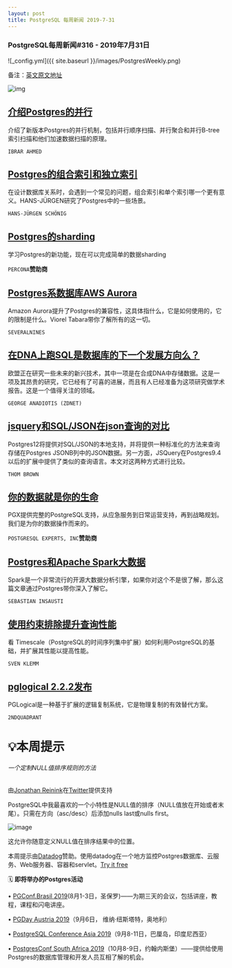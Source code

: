 ```yaml
---
layout: post
title: PostgreSQL 每周新闻 2019-7-31
---
```


### PostgreSQL每周新闻#316 - 2019年7月31日

![_config.yml]({{ site.baseurl }}/images/PostgresWeekly.png)

备注：[英文原文地址](https://postgresweekly.com/issues/316)

![img](https://res.cloudinary.com/cpress/image/upload/w_1280,e_sharpen:60/avzmg0sjxhowqtx5i0em.jpg)

## [介绍Postgres的并行](https://www.percona.com/blog/2019/07/30/parallelism-in-postgresql/)

介绍了新版本Postgres的并行机制，包括并行顺序扫描、并行聚合和并行B-tree索引扫描和他们加速数据扫描的原理。

`IBRAR AHMED`

## [Postgres的组合索引和独立索引](https://www.cybertec-postgresql.com/en/combined-indexes-vs-separate-indexes-in-postgresql/)

在设计数据库关系时，会遇到一个常见的问题，组合索引和单个索引哪一个更有意义。HANS-JÜRGEN研究了Postgres中的一些场景。

`HANS-JÜRGEN SCHÖNIG`

## [Postgres的sharding](https://www.percona.com/blog/2019/05/24/an-overview-of-sharding-in-postgresql-and-how-it-relates-to-mongodbs/?utm_source=cooperpress&utm_medium=advertisement&utm_campaign=GLQ319COOPERPRESSDG&utm_term=postgresql&utm_content=postgresql-weekly)

学习Postgres的新功能，现在可以完成简单的数据sharding

`PERCONA`**赞助商**

## [Postgres系数据库AWS Aurora](https://www.percona.com/blog/2019/07/16/brin-index-for-postgresql-dont-forget-the-benefits/)

Amazon Aurora提升了Postgres的兼容性，这具体指什么，它是如何使用的，它的限制是什么。Viorel Tabara带你了解所有的这一切。

`SEVERALNINES`



## [在DNA上跑SQL是数据库的下一个发展方向么？](https://www.zdnet.com/article/forget-silicon-sql-on-dna-is-the-next-frontier-for-databases/)

欧盟正在研究一些未来的新兴技术，其中一项是在合成DNA中存储数据。这是一项及其昂贵的研究，它已经有了可喜的进展，而且有人已经准备为这项研究做学术报告。这是一个值得关注的领域。

`GEORGE ANADIOTIS (ZDNET)`



## [jsquery和SQL/JSON在json查询的对比](https://thombrown.blogspot.com/2019/07/jsquery-vs-sqljson.html)

Postgres12将提供对SQL/JSON的本地支持，并将提供一种标准化的方法来查询存储在Postgres JSONB列中的JSON数据。另一方面，JSQuery在Postgres9.4以后的扩展中提供了类似的查询语言。本文对这两种方式进行比较。

`THOM BROWN`



## [你的数据就是你的生命](https://pgexperts.com)

PGX提供完整的PostgreSQL支持，从应急服务到日常运营支持，再到战略规划。我们是为你的数据操作而来的。

`POSTGRESQL EXPERTS, INC`**赞助商**



## [Postgres和Apache Spark大数据](https://severalnines.com/blog/big-data-postgresql-and-apache-spark)

Spark是一个非常流行的开源大数据分析引擎，如果你对这个不是很了解，那么这篇文章通过Postgres带你深入了解它。

`SEBASTIAN INSAUSTI`



## [使用约束排除提升查询性能](https://www.timescale.com/blog/implementing-constraint-exclusion-for-faster-query-performance/)

看 Timescale（PostgreSQL的时间序列集中扩展）如何利用PostgreSQL的基础，并扩展其性能以提高性能。

`SVEN KLEMM`



## [pglogical 2.2.2发布](https://www.postgresql.org/about/news/1956/)

PGLogical是一种基于扩展的逻辑复制系统，它是物理复制的有效替代方案。

`2NDQUADRANT`



# 💡本周提示

###### 一个定制NULL值排序规则的方法

由[Jonathan Reinink](https://postgresweekly.com/link/67572/web)在[Twitter](https://postgresweekly.com/link/67573/web)提供支持



PostgreSQL中我最喜欢的一个小特性是NULL值的排序（NULL值放在开始或者末尾）。只需在方向（asc/desc）后添加nulls last或nulls first。

![image](https://res.cloudinary.com/cpress/image/upload/w_1280,e_sharpen:60/v1564400143/bp6nlnrmv40c2h4uke4c.png)

这允许你随意定义NULL值在排序结果中的位置。



本周提示由[Datadog](https://postgresweekly.com/link/67571/web)赞助。使用datadog在一个地方监控Postgres数据库、云服务、Web服务器、容器和servlet。[Try it free](https://postgresweekly.com/link/67571/web)



🗓  **即将举办的Postgres活动**  

• [PGConf.Brasil 2019](https://www.pgconf.com.br/2019/en/)(8月1-3日，圣保罗)——为期三天的会议，包括讲座，教程，课程和闪电讲座。

• [PGDay Austria 2019](https://pgday.at/en/)（9月6日， 维纳·纽斯塔特，奥地利）

• [PostgreSQL Conference Asia 2019](https://2019.pgconf.asia/)（9月8-11日，巴厘岛，印度尼西亚）

• [PostgresConf South Africa 2019](https://postgresconf.org/conferences/SouthAfrica2019)（10月8-9日，约翰内斯堡）——提供给使用Postgres的数据库管理和开发人员互相了解的机会。

